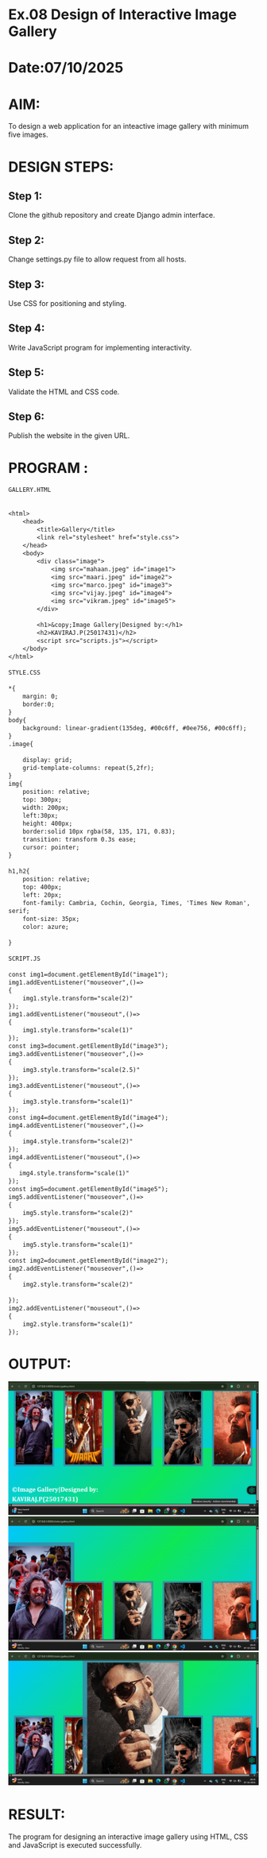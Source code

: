 # Ex.08 Design of Interactive Image Gallery
# Date:07/10/2025
# AIM:
To design a web application for an inteactive image gallery with minimum five images.

# DESIGN STEPS:
## Step 1:
Clone the github repository and create Django admin interface.

## Step 2:
Change settings.py file to allow request from all hosts.

## Step 3:
Use CSS for positioning and styling.

## Step 4:
Write JavaScript program for implementing interactivity.

## Step 5:
Validate the HTML and CSS code.

## Step 6:
Publish the website in the given URL.

# PROGRAM :
```
GALLERY.HTML


<html>
    <head>
        <title>Gallery</title>
        <link rel="stylesheet" href="style.css">
    </head>
    <body>
        <div class="image">
            <img src="mahaan.jpeg" id="image1">
            <img src="maari.jpeg" id="image2"> 
            <img src="marco.jpeg" id="image3">
            <img src="vijay.jpeg" id="image4">
            <img src="vikram.jpeg" id="image5">
        </div>
        
        <h1>&copy;Image Gallery|Designed by:</h1>
        <h2>KAVIRAJ.P(25017431)</h2>
        <script src="scripts.js"></script>
    </body>
</html>

STYLE.CSS

*{
    margin: 0;
    border:0;
}
body{
    background: linear-gradient(135deg, #00c6ff, #0ee756, #00c6ff);
}
.image{
    
    display: grid;
    grid-template-columns: repeat(5,2fr);
}
img{
    position: relative;
    top: 300px;
    width: 200px;
    left:30px;
    height: 400px;
    border:solid 10px rgba(58, 135, 171, 0.83);
    transition: transform 0.3s ease;
    cursor: pointer;
}

h1,h2{
    position: relative; 
    top: 400px;
    left: 20px;
    font-family: Cambria, Cochin, Georgia, Times, 'Times New Roman', serif;
    font-size: 35px;
    color: azure;
    
}

SCRIPT.JS

const img1=document.getElementById("image1");
img1.addEventListener("mouseover",()=>
{
    img1.style.transform="scale(2)"
});
img1.addEventListener("mouseout",()=>
{
    img1.style.transform="scale(1)"
});
const img3=document.getElementById("image3");
img3.addEventListener("mouseover",()=>
{
    img3.style.transform="scale(2.5)"
});
img3.addEventListener("mouseout",()=>
{
    img3.style.transform="scale(1)"
});
const img4=document.getElementById("image4");
img4.addEventListener("mouseover",()=>
{
    img4.style.transform="scale(2)"
});
img4.addEventListener("mouseout",()=>
{
   img4.style.transform="scale(1)"
});
const img5=document.getElementById("image5");
img5.addEventListener("mouseover",()=>
{
    img5.style.transform="scale(2)"
});
img5.addEventListener("mouseout",()=>
{
    img5.style.transform="scale(1)"
});
const img2=document.getElementById("image2");
img2.addEventListener("mouseover",()=>
{
    img2.style.transform="scale(2)"

});
img2.addEventListener("mouseout",()=>
{
    img2.style.transform="scale(1)"
});

```
# OUTPUT:
![alt text](out1.png)
![alt text](out2.png)
![alt text](out3.png)
# RESULT:
The program for designing an interactive image gallery using HTML, CSS and JavaScript is executed successfully.
